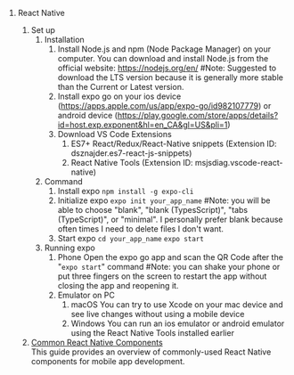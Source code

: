 1. React Native

   1. Set up
      1. Installation
         1. Install Node.js and npm (Node Package Manager) on your computer. You can download and install Node.js from the official website: https://nodejs.org/en/
            #Note: Suggested to download the LTS version because it is generally more stable than the Current or Latest version.
         2. Install expo go on your ios device (https://apps.apple.com/us/app/expo-go/id982107779) or android device (https://play.google.com/store/apps/details?id=host.exp.exponent&hl=en_CA&gl=US&pli=1)
         3. Download VS Code Extensions
            1. ES7+ React/Redux/React-Native snippets (Extension ID: dsznajder.es7-react-js-snippets)
            2. React Native Tools (Extension ID: msjsdiag.vscode-react-native)
      2. Command
         1. Install expo
            `npm install -g expo-cli`
         2. Initialize expo
            `expo init your_app_name`
            #Note: you will be able to choose "blank", "blank (TypesScript)", "tabs (TypeScript)", or "minimal". I personally prefer blank because often times I need to delete files I don't want.
         3. Start expo
            `cd your_app_name`
            `expo start`
      3. Running expo
         1. Phone
            Open the expo go app and scan the QR Code after the "`expo start`" command
            #Note: you can shake your phone or put three fingers on the screen to restart the app without closing the app and reopening it.
         2. Emulator on PC
            1. macOS
               You can try to use Xcode on your mac device and see live changes without using a mobile device
            2. Windows
               You can run an ios emulator or android emulator using the React Native Tools installed earlier
   2. [Common React Native Components](./React_Native_Component.md)  
      This guide provides an overview of commonly-used React Native components for mobile app development.
